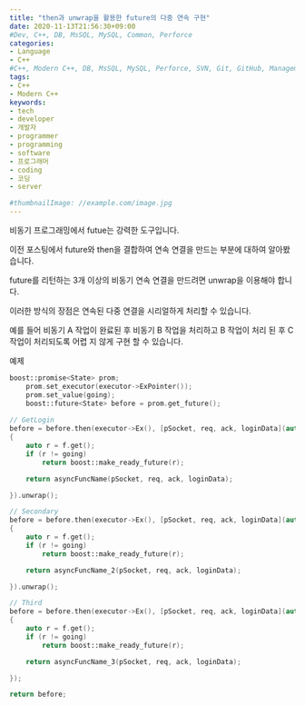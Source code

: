 ```yaml
---
title: "then과 unwrap을 활용한 future의 다중 연속 구현"
date: 2020-11-13T21:56:30+09:00
#Dev, C++, DB, MsSQL, MySQL, Common, Perforce
categories:
- Language
- C++
#C++, Modern C++, DB, MsSQL, MySQL, Perforce, SVN, Git, GitHub, Management
tags:
- C++
- Modern C++
keywords:
- tech
- developer
- 개발자
- programmer
- programming
- software
- 프로그래머
- coding
- 코딩
- server

#thumbnailImage: //example.com/image.jpg
---
```


비동기 프로그래밍에서 futue는 강력한 도구입니다.

이전 포스팅에서 future와 then을 결합하여 연속 연결을 만드는 부분에 대하여 알아봤습니다.

future를 리턴하는 3개 이상의 비동기 연속 연결을 만드려면 unwrap을 이용해야 합니다.

<!--more-->

이러한 방식의 장점은 연속된 다중 연결을 시리얼하게 처리할 수 있습니다.

예를 들어 비동기 A 작업이 완료된 후 비동기 B 작업을 처리하고 B 작업이 처리 된 후 C 작업이 처리되도록 어렵 지 않게 구현 할 수 있습니다.



  

예제

```cpp
boost::promise<State> prom;
    prom.set_executor(executor->ExPointer());
    prom.set_value(going);
    boost::future<State> before = prom.get_future();
    
// GetLogin
before = before.then(executor->Ex(), [pSocket, req, ack, loginData](auto f)
{
    auto r = f.get();
    if (r != going)
        return boost::make_ready_future(r);

    return asyncFuncName(pSocket, req, ack, loginData);

}).unwrap();

// Secondary
before = before.then(executor->Ex(), [pSocket, req, ack, loginData](auto f)
{
    auto r = f.get();
    if (r != going)
        return boost::make_ready_future(r);

    return asyncFuncName_2(pSocket, req, ack, loginData);

}).unwrap();

// Third
before = before.then(executor->Ex(), [pSocket, req, ack, loginData](auto f)
{
    auto r = f.get();
    if (r != going)
        return boost::make_ready_future(r);

    return asyncFuncName_3(pSocket, req, ack, loginData);

});

return before;
```

